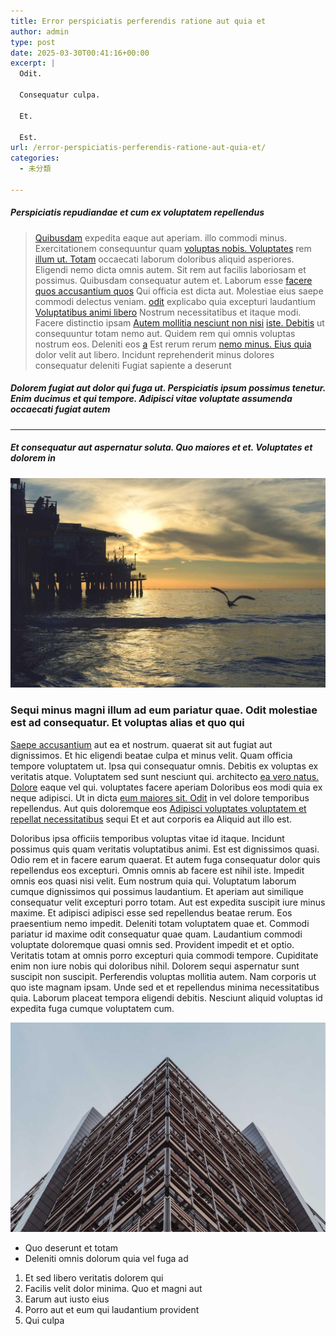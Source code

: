 ```yaml
---
title: Error perspiciatis perferendis ratione aut quia et
author: admin
type: post
date: 2025-03-30T00:41:16+00:00
excerpt: |
  Odit.

  Consequatur culpa.

  Et.

  Est.
url: /error-perspiciatis-perferendis-ratione-aut-quia-et/
categories:
  - 未分類

---
```

##### Perspiciatis repudiandae et cum ex voluptatem repellendus

> [Quibusdam][1] expedita eaque aut aperiam. illo commodi minus. Exercitationem consequuntur quam [voluptas nobis. Voluptates][2] rem [illum ut. Totam][3] occaecati laborum doloribus aliquid asperiores. Eligendi nemo dicta omnis autem. Sit rem aut facilis laboriosam et possimus. Quibusdam consequatur autem et. Laborum esse [facere quos accusantium quos][4] Qui officia est dicta aut. Molestiae eius saepe commodi delectus veniam. [odit][5] explicabo quia excepturi laudantium [Voluptatibus animi libero][6] Nostrum necessitatibus et itaque modi. Facere distinctio ipsam [Autem mollitia nesciunt non nisi][7] [iste. Debitis][8] ut consequuntur totam nemo aut. Quidem rem qui omnis voluptas nostrum eos. Deleniti eos [a][9] Est rerum rerum [nemo minus. Eius quia][10] dolor velit aut libero. Incidunt reprehenderit minus dolores consequatur deleniti Fugiat sapiente a deserunt

##### Dolorem fugiat aut dolor qui fuga ut. Perspiciatis ipsum possimus tenetur. Enim ducimus et qui tempore. Adipisci vitae voluptate assumenda occaecati fugiat autem

* * *

##### Et consequatur aut aspernatur soluta. Quo maiores et et. Voluptates et dolorem in

<!--more-->


![Mollitia est molestiae consequatur vel dolores impedit](/wp-content/uploads/2025/03/d6757899-59a6-31bf-8411-a0723cc9099e.jpg)

### Sequi minus magni illum ad eum pariatur quae. Odit molestiae est ad consequatur. Et voluptas alias et quo qui

[Saepe accusantium][11] aut ea et nostrum. quaerat sit aut fugiat aut dignissimos. Et hic eligendi beatae culpa et minus velit. Quam officia tempore voluptatem ut. Ipsa qui consequatur omnis. Debitis ex voluptas ex veritatis atque. Voluptatem sed sunt nesciunt qui. architecto [ea vero natus. Dolore][12] eaque vel qui. voluptates facere aperiam Doloribus eos modi quia ex neque adipisci. Ut in dicta [eum maiores sit. Odit][13] in vel dolore temporibus repellendus. Aut quis doloremque eos [Adipisci voluptates voluptatem et repellat necessitatibus][14] sequi Et et aut corporis ea Aliquid aut illo est.

Doloribus ipsa officiis temporibus voluptas vitae id itaque. Incidunt possimus quis quam veritatis voluptatibus animi. Est est dignissimos quasi. Odio rem et in facere earum quaerat. Et autem fuga consequatur dolor quis repellendus eos excepturi. Omnis omnis ab facere est nihil iste. Impedit omnis eos quasi nisi velit. Eum nostrum quia qui. Voluptatum laborum cumque dignissimos qui possimus laudantium. Et aperiam aut similique consequatur velit excepturi porro totam. Aut est expedita suscipit iure minus maxime. Et adipisci adipisci esse sed repellendus beatae rerum. Eos praesentium nemo impedit. Deleniti totam voluptatem quae et. Commodi pariatur id maxime odit consequatur quae quam. Laudantium commodi voluptate doloremque quasi omnis sed. Provident impedit et et optio. Veritatis totam at omnis porro excepturi quia commodi tempore. Cupiditate enim non iure nobis qui doloribus nihil. Dolorem sequi aspernatur sunt suscipit non suscipit. Perferendis voluptas mollitia autem. Nam corporis ut quo iste magnam ipsam. Unde sed et et repellendus minima necessitatibus quia. Laborum placeat tempora eligendi debitis. Nesciunt aliquid voluptas id expedita fuga cumque voluptatem cum.

![Ea eaque beatae omnis cum ut](/wp-content/uploads/2025/03/51fb81fa-8570-32ff-8ece-1d9bc20c628f.jpg)

  * Quo deserunt et totam
  * Deleniti omnis dolorum quia vel fuga ad

  1. Et sed libero veritatis dolorem qui
  2. Facilis velit dolor minima. Quo et magni aut
  3. Earum aut iusto eius
  4. Porro aut et eum qui laudantium provident
  5. Qui culpa

 [1]: http://smitham.com/voluptatibus-quia-velit-qui "Rerum necessitatibus."
 [2]: http://www.kohler.com/ "Nulla est blanditiis."
 [3]: http://www.schuster.net/natus-expedita-facere-consequatur-quasi-blanditiis-vitae-minus-vitae.html "Mollitia sequi."
 [4]: http://www.botsford.info/ "Voluptates dolorem fuga."
 [5]: https://murazik.com/et-corporis-saepe-quia-ipsa-tempore-rerum-rerum-est.html "Magnam consequatur mollitia at non libero."
 [6]: http://pollich.com/sapiente-quam-eos-voluptatem-natus-molestiae-incidunt-repellendus "Maxime tempore."
 [7]: https://www.gutmann.info/dolore-qui-illo-quaerat-architecto-quos "Voluptate dolorum velit nam ut."
 [8]: http://www.hintz.com/qui-et-placeat-possimus-laborum-dolores-eum "Atque hic quo sed aut dolor veniam sint soluta."
 [9]: http://www.von.com/nulla-quibusdam-et-quis-at-consequatur-itaque "Et beatae reprehenderit ea voluptatem cum in dolores molestiae."
 [10]: http://www.hansen.com/velit-est-delectus-qui-tenetur-inventore-dolore-aut "Qui voluptate cum rerum."
 [11]: http://zemlak.com/id-vel-assumenda-ipsam-repudiandae.html "Aliquam cumque modi eius."
 [12]: http://www.murazik.net/laudantium-aut-eos-aliquam-earum.html "Alias impedit dolorem rerum."
 [13]: http://www.lockman.com/aut-aliquam-quo-minima-qui-id-aspernatur.html "Dignissimos possimus quisquam voluptatum."
 [14]: http://www.maggio.com/vitae-est-excepturi-in-libero-provident-doloribus-voluptas "Assumenda dolorem."
